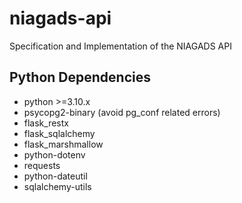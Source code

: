 # niagads-api
Specification and Implementation of the NIAGADS API


## Python Dependencies

* python >=3.10.x
* psycopg2-binary (avoid pg_conf related errors)
* flask_restx
* flask_sqlalchemy
* flask_marshmallow
* python-dotenv
* requests
* python-dateutil
* sqlalchemy-utils